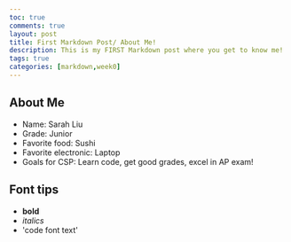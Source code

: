 ```yaml
---
toc: true
comments: true
layout: post
title: First Markdown Post/ About Me!
description: This is my FIRST Markdown post where you get to know me!
tags: true
categories: [markdown,week0]
---
```


## About Me
- Name: Sarah Liu
- Grade: Junior
- Favorite food: Sushi
- Favorite electronic: Laptop
- Goals for CSP: Learn code, get good grades, excel in AP exam!

## Font tips
-  **bold**
- *italics*
- 'code font text'
